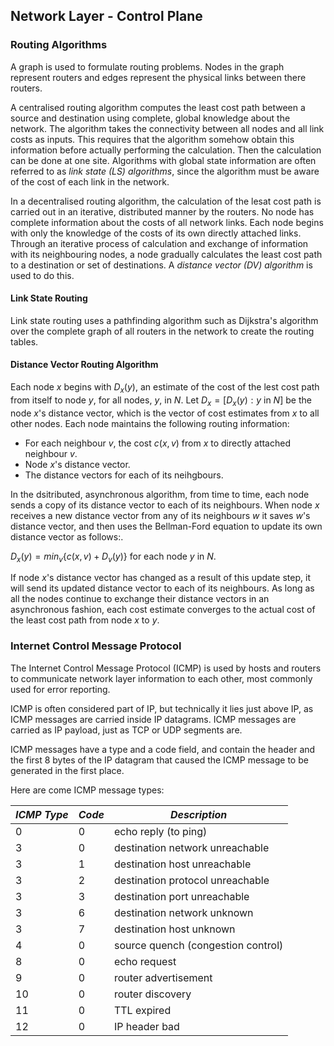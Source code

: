 ## Network Layer - Control Plane

### Routing Algorithms

A graph is used to formulate routing problems. Nodes in the graph represent
routers and edges represent the physical links between there routers.

A centralised routing algorithm computes the least cost path between a source and
destination using complete, global knowledge about the network. The algorithm
takes the connectivity between all nodes and all link costs as inputs.
This requires that the algorithm somehow obtain this information before actually
performing the calculation. Then the calculation can be done at one site.
Algorithms with global state information are often referred to as _link state (LS) algorithms_, since the algorithm must be aware of the cost of each link in the
network.

In a decentralised routing algorithm, the calculation of the lesat cost path is
carried out in an iterative, distributed manner by the routers. No node has complete
information about the costs of all network links. Each node begins with only the knowledge
of the costs of its own directly attached links. Through an iterative process of calculation
and exchange of information with its neighbouring nodes, a node gradually calculates the least
cost path to a destination or set of destinations. A _distance vector (DV) algorithm_ is used
to do this.

#### Link State Routing

Link state routing uses a pathfinding algorithm such as Dijkstra's algorithm over the complete
graph of all routers in the network to create the routing tables.

#### Distance Vector Routing Algorithm

Each node $x$ begins with $D_x (y)$, an estimate of the cost of the lest cost path from itself to
node $y$, for all nodes, $y$, in $N$. Let $D_x = [D_x (y): y$ in $N]$ be the node $x$'s distance
vector, which is the vector of cost estimates from $x$ to all other nodes. Each node maintains
the following routing information:

- For each neighbour $v$, the cost $c(x,v)$ from $x$ to directly attached neighbour $v$.
- Node $x$'s distance vector.
- The distance vectors for each of its neihgbours.

In the dsitributed, asynchronous algorithm, from time to time, each node sends a copy of its
distance vector to each of its neighbours. When node $x$ receives a new distance vector from any
of its neighbours $w$ it saves $w$'s distance vector, and then uses the Bellman-Ford equation
to update its own distance vector as follows:.

$D_x (y) = min_v \{c(x,v) + D_v (y) \}$ for each node $y$ in $N$.

If node $x$'s distance vector has changed as a result of this update step, it will send its
updated distance vector to each of its neighbours. As long as all the nodes continue to exchange
their distance vectors in an asynchronous fashion, each cost estimate converges to the actual
cost of the least cost path from node $x$ to $y$.

### Internet Control Message Protocol

The Internet Control Message Protocol (ICMP) is used by hosts and routers to communicate network
layer information to each other, most commonly used for error reporting.

ICMP is often considered part of IP, but technically it lies just above IP, as ICMP messages are
carried inside IP datagrams. ICMP messages are carried as IP payload, just as TCP or UDP segments
are.

ICMP messages have a type and a code field, and contain the header and the first 8 bytes of the IP
datagram that caused the ICMP message to be generated in the first place.

Here are come ICMP message types:

| _ICMP Type_ | _Code_ | _Description_                      |
| ----------- | ------ | ---------------------------------- |
| 0           | 0      | echo reply (to ping)               |
| 3           | 0      | destination network unreachable    |
| 3           | 1      | destination host unreachable       |
| 3           | 2      | destination protocol unreachable   |
| 3           | 3      | destination port unreachable       |
| 3           | 6      | destination network unknown        |
| 3           | 7      | destination host unknown           |
| 4           | 0      | source quench (congestion control) |
| 8           | 0      | echo request                       |
| 9           | 0      | router advertisement               |
| 10          | 0      | router discovery                   |
| 11          | 0      | TTL expired                        |
| 12          | 0      | IP header bad                      |

